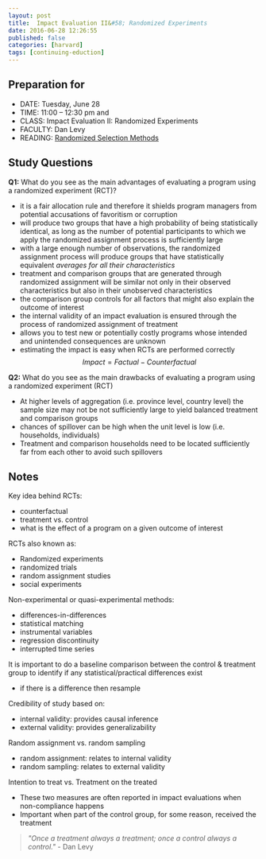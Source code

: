 ```yaml
---
layout: post
title:  Impact Evaluation II&#58; Randomized Experiments
date: 2016-06-28 12:26:55
published: false
categories: [harvard]
tags: [continuing-eduction]
---
```


## Preparation for 

- DATE: Tuesday, June 28
- TIME: 11:00 – 12:30 pm and 
- CLASS: Impact Evaluation II: Randomized Experiments
- FACULTY: Dan Levy
- READING: [Randomized Selection Methods](https://www.dropbox.com/s/mc5hha3d0kla5gx/Reading%20-%20Levy_Randomized%20Selection%20Methods%20from%20Impact_Evaluation_in_Practice_49-63.pdf?dl=0)

## Study Questions

**Q1:** What do you see as the main advantages of evaluating a program using a randomized experiment (RCT)?

- it is a fair allocation rule and therefore it shields program managers from potential accusations of favoritism or corruption
- will produce two groups that have a high probability of being statistically identical, as long as the number of potential participants to which we apply the randomized assignment process is sufficiently large
- with a large enough number of observations, the randomized assignment process will produce groups that have statistically equivalent *averages for all their characteristics*
- treatment and comparison groups that are generated through randomized assignment will be similar not only in their observed characteristics but also in their unobserved characteristics
- the comparison group controls for all factors that might also explain the outcome of interest
- the internal validity of an impact evaluation is ensured through the process of randomized assignment of treatment
- allows you to test new or potentially costly programs whose intended and unintended consequences are unknown
- estimating the impact is easy when RCTs are performed correctly $$Impact = Factual - Counterfactual$$


**Q2:** What do you see as the main drawbacks of evaluating a program using a randomized experiment (RCT)

- At higher levels of aggregation (i.e. province level, country level) the sample size may not be not sufficiently large to yield balanced treatment and comparison groups
- chances of spillover can be high when the unit level is low (i.e. households, individuals)
- Treatment and comparison households need to be located sufficiently far from each other to avoid such spillovers


## Notes

Key idea behind RCTs:

- counterfactual
- treatment vs. control
- what is the effect of a program on a given outcome of interest

RCTs also known as:

- Randomized experiments
- randomized trials
- random assignment studies
- social experiments

Non-experimental or quasi-experimental methods:

- differences-in-differences
- statistical matching
- instrumental variables
- regression discontinuity
- interrupted time series

It is important to do a baseline comparison between the control & treatment group to identify if any statistical/practical differences exist

- if there is a difference then resample

Credibility of study based on:

- internal validity: provides causal inference
- external validity: provides generalizability

Random assignment vs. random sampling

- random assignment: relates to internal validity
- random sampling: relates to external validity


Intention to treat vs. Treatment on the treated

- These two measures are often reported in impact evaluations when non-compliance happens
- Important when part of the control group, for some reason, received the treatment

> *"Once a treatment always a treatment; once a control always a control."* - Dan Levy









